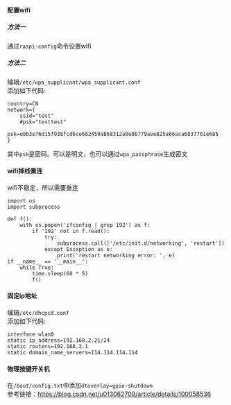 #### 配置wifi
##### 方法一
通过`raspi-config`命令设置wifi
##### 方法二
编辑`/etc/wpa_supplicant/wpa_supplicant.conf`  
添加如下代码:
```
country=CN
network={
    ssid="test"
    #psk="testtest"
    psk=e0b3e76d15f938fcd6ce682459a868312a0e0b779aee825a66aca6837701e685
}
```
其中`psk`是密码。可以是明文，也可以通过`wpa_passphrase`生成密文

#### wifi掉线重连
wifi不稳定，所以需要重连
```
import os
import subprocess

def f():
    with os.popen('ifconfig | grep 192') as f:
        if '192' not in f.read():
            try:
                subprocess.call(['/etc/init.d/networking', 'restart'])
            except Exception as e:
                print('restart networking error: ', e)
if __name__ == '__main__':
    while True:
        time.sleep(60 * 5)
        f()
```


#### 固定ip地址
编辑`/etc/dhcpcd.conf`  
添加如下代码:
```
interface wlan0
static ip_address=192.168.2.21/24
static routers=192.168.2.1
static domain_name_servers=114.114.114.114
```

#### 物理按键开关机
 在`/boot/config.txt`中添加`dtoverlay=gpio-shutdown`  
 参考链接：<https://blog.csdn.net/u013062709/article/details/100058536>
